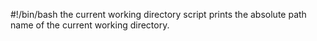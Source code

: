 #!/bin/bash
the current working directory script prints the absolute path name of the current working directory.
